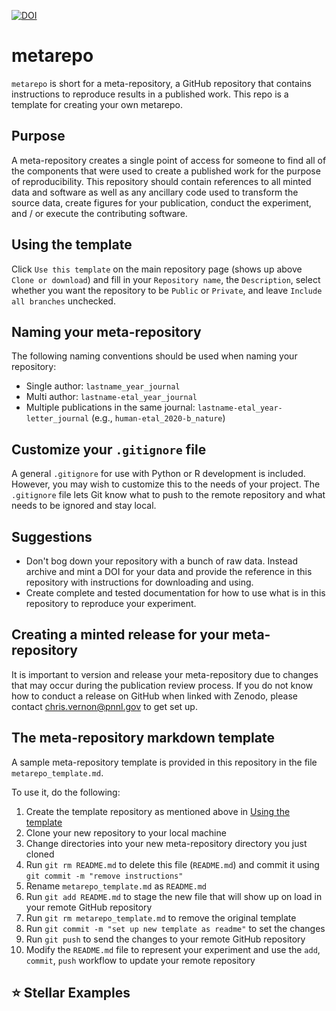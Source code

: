 [![DOI](https://zenodo.org/badge/265254045.svg)](https://zenodo.org/doi/10.5281/zenodo.10442485)

# metarepo
`metarepo` is short for a meta-repository, a GitHub repository that contains instructions to reproduce results in a published work. This repo is a template for creating your own metarepo.

## Purpose
A meta-repository creates a single point of access for someone to find all of the components that were used to create a published work for the purpose of reproducibility. This repository should contain references to all minted data and software as well as any ancillary code used to transform the source data, create figures for your publication, conduct the experiment, and / or execute the contributing software.

## Using the template
Click `Use this template` on the main repository page (shows up above `Clone or download`) and fill in your `Repository name`, the `Description`, select whether you want the repository to be `Public` or `Private`, and leave `Include all branches` unchecked.

## Naming your meta-repository
The following naming conventions should be used when naming your repository:  
- Single author:  `lastname_year_journal`
- Multi author:  `lastname-etal_year_journal`
- Multiple publications in the same journal:  `lastname-etal_year-letter_journal` (e.g., `human-etal_2020-b_nature`)

## Customize your `.gitignore` file
A general `.gitignore` for use with Python or R development is included. However, you may wish to customize this to the needs of your project. The `.gitignore` file lets Git know what to push to the remote repository and what needs to be ignored and stay local.

## Suggestions
- Don't bog down your repository with a bunch of raw data.  Instead archive and mint a DOI for your data and provide the reference in this repository with instructions for downloading and using.
- Create complete and tested documentation for how to use what is in this repository to reproduce your experiment.

## Creating a minted release for your meta-repository
It is important to version and release your meta-repository due to changes that may occur during the publication review process. If you do not know how to conduct a release on GitHub when linked with Zenodo, please contact chris.vernon@pnnl.gov to get set up. 

## The meta-repository markdown template
A sample meta-repository template is provided in this repository in the file `metarepo_template.md`.  

To use it, do the following:
1. Create the template repository as mentioned above in [Using the template](#using-the-template)
2. Clone your new repository to your local machine
3. Change directories into your new meta-repository directory you just cloned
4. Run `git rm README.md` to delete this file (`README.md`) and commit it using `git commit -m "remove instructions"`
5. Rename `metarepo_template.md` as `README.md`
6. Run `git add README.md` to stage the new file that will show up on load in your remote GitHub repository
7. Run `git rm metarepo_template.md` to remove the original template
8. Run `git commit -m "set up new template as readme"` to set the changes
9. Run `git push` to send the changes to your remote GitHub repository
10. Modify the `README.md` file to represent your experiment and use the `add`, `commit`, `push` workflow to update your remote repository

## :star: Stellar Examples


